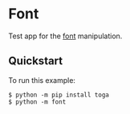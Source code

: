 # Font

Test app for the
[font](https://toga.beeware.org/en/stable/reference/api/resources/fonts.html)
manipulation.

## Quickstart

To run this example:

```
$ python -m pip install toga
$ python -m font
```
